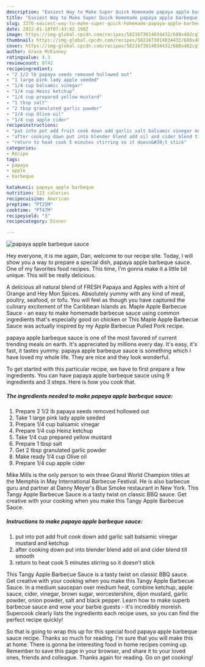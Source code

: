```yaml
---
description: "Easiest Way to Make Super Quick Homemade papaya apple barbeque sauce"
title: "Easiest Way to Make Super Quick Homemade papaya apple barbeque sauce"
slug: 3376-easiest-way-to-make-super-quick-homemade-papaya-apple-barbeque-sauce
date: 2022-01-18T07:43:02.198Z
image: https://img-global.cpcdn.com/recipes/5821673014034432/680x482cq70/papaya-apple-barbeque-sauce-recipe-main-photo.jpg
thumbnail: https://img-global.cpcdn.com/recipes/5821673014034432/680x482cq70/papaya-apple-barbeque-sauce-recipe-main-photo.jpg
cover: https://img-global.cpcdn.com/recipes/5821673014034432/680x482cq70/papaya-apple-barbeque-sauce-recipe-main-photo.jpg
author: Grace McKinney
ratingvalue: 4.3
reviewcount: 8742
recipeingredient:
- "2 1/2 lb papaya seeds removed hollowed out"
- "1 large pink lady apple seeded"
- "1/4 cup balsamic vinegar"
- "1/4 cup Heinz ketchup"
- "1/4 cup prepared yellow mustard"
- "1 tbsp salt"
- "2 tbsp granulated garlic powder"
- "1/4 cup Olive oil"
- "1/4 cup apple cider"
recipeinstructions:
- "put into pot add fruit cook down add garlic salt balsamic vinegar mustard and ketchup"
- "after cooking down put into blender blend add oil and cider blend till smooth"
- "return to heat cook 5 minutes stirring so it doesn&#39;t stick"
categories:
- Recipe
tags:
- papaya
- apple
- barbeque

katakunci: papaya apple barbeque 
nutrition: 123 calories
recipecuisine: American
preptime: "PT25M"
cooktime: "PT47M"
recipeyield: "3"
recipecategory: Dinner

---
```



![papaya apple barbeque sauce](https://img-global.cpcdn.com/recipes/5821673014034432/680x482cq70/papaya-apple-barbeque-sauce-recipe-main-photo.jpg)

Hey everyone, it is me again, Dan, welcome to our recipe site. Today, I will show you a way to prepare a special dish, papaya apple barbeque sauce. One of my favorites food recipes. This time, I'm gonna make it a little bit unique. This will be really delicious.

A delicious all natural blend of FRESH Papaya and Apples with a hint of Orange and Hey Mon Spices. Absolutely yummy with any kind of meat, poultry, seafood, or tofu. You will feel as though you have captured the culinary excitement of the Caribbean Islands as. Maple Apple Barbecue Sauce - an easy to make homemade barbecue sauce using common ingredients that&#39;s especially good on chicken or This Maple Apple Barbecue Sauce was actually inspired by my Apple Barbecue Pulled Pork recipe.

papaya apple barbeque sauce is one of the most favored of current trending meals on earth. It's appreciated by millions every day. It's easy, it's fast, it tastes yummy. papaya apple barbeque sauce is something which I have loved my whole life. They are nice and they look wonderful.


To get started with this particular recipe, we have to first prepare a few ingredients. You can have papaya apple barbeque sauce using 9 ingredients and 3 steps. Here is how you cook that.

<!--inarticleads1-->

##### The ingredients needed to make papaya apple barbeque sauce:

1. Prepare 2 1/2 lb papaya seeds removed hollowed out
1. Take 1 large pink lady apple seeded
1. Prepare 1/4 cup balsamic vinegar
1. Prepare 1/4 cup Heinz ketchup
1. Take 1/4 cup prepared yellow mustard
1. Prepare 1 tbsp salt
1. Get 2 tbsp granulated garlic powder
1. Make ready 1/4 cup Olive oil
1. Prepare 1/4 cup apple cider


Mike Mills is the only person to win three Grand World Champion titles at the Memphis in May International Barbecue Festival. He is also barbecue guru and partner at Danny Meyer&#39;s Blue Smoke restaurant in New York. This Tangy Apple Barbecue Sauce is a tasty twist on classic BBQ sauce. Get creative with your cooking when you make this Tangy Apple Barbecue Sauce. 

<!--inarticleads2-->

##### Instructions to make papaya apple barbeque sauce:

1. put into pot add fruit cook down add garlic salt balsamic vinegar mustard and ketchup
1. after cooking down put into blender blend add oil and cider blend till smooth
1. return to heat cook 5 minutes stirring so it doesn&#39;t stick


This Tangy Apple Barbecue Sauce is a tasty twist on classic BBQ sauce. Get creative with your cooking when you make this Tangy Apple Barbecue Sauce. In a medium saucepan over medium heat, combine ketchup, apple sauce, cider, vinegar, brown sugar, worcestershire, dijon mustard, garlic powder, onion powder, salt and black pepper. Learn how to make superb barbecue sauce and wow your barbie guests - it&#39;s incredibly moreish. Supercook clearly lists the ingredients each recipe uses, so you can find the perfect recipe quickly! 

So that is going to wrap this up for this special food papaya apple barbeque sauce recipe. Thanks so much for reading. I'm sure that you will make this at home. There is gonna be interesting food in home recipes coming up. Remember to save this page in your browser, and share it to your loved ones, friends and colleague. Thanks again for reading. Go on get cooking!
